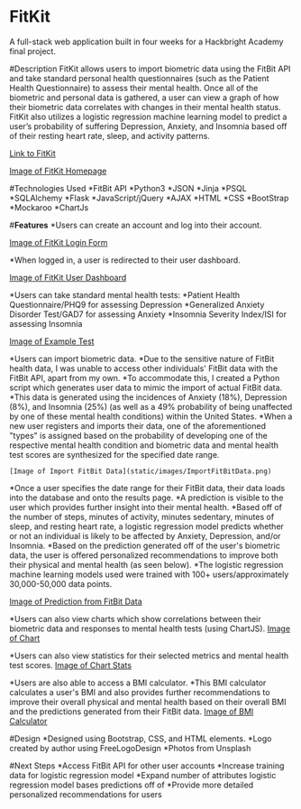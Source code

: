 # FitKit
A full-stack web application built in four weeks for a Hackbright Academy final project.

#Description
FitKit allows users to import biometric data using the FitBit API and take standard personal health questionnaires 
(such as the Patient Health Questionnaire) to assess their mental health. Once all of the biometric and personal data
is gathered, a user can view a graph of how their biometric data correlates with changes in their mental health status. 
FitKit also utilizes a logistic regression machine learning model to predict a user’s probability of suffering Depression, 
Anxiety, and Insomnia based off of their resting heart rate, sleep, and activity patterns.

[Link to FitKit](http://fitkit.org)

[Image of FitKit Homepage](static/images/homepage.png)

#Technologies Used
*FitBit API 
*Python3 
*JSON 
*Jinja 
*PSQL 
*SQLAlchemy 
*Flask 
*JavaScript/jQuery 
*AJAX 
*HTML 
*CSS 
*BootStrap 
*Mockaroo 
*ChartJs

#**Features** 
*Users can create an account and log into their account. 

[Image of FitKit Login Form](static/images/login.png)

*When logged in, a user is redirected to their user dashboard. 

[Image of FitKit User Dashboard](static/images/dashboard.png)

*Users can take standard mental health tests: 
  *Patient Health Questionnaire/PHQ9 for assessing Depression 
  *Generalized Anxiety Disorder Test/GAD7 for assessing Anxiety 
  *Insomnia Severity Index/ISI for assessing Insomnia 
  
  [Image of Example Test](static/images/PHQ.png)

*Users can import biometric data. 
  *Due to the sensitive nature of FitBit health data, I was unable to access other individuals' FitBit data 
  with the FitBit API, apart from my own. *To accommodate this, I created a Python script which generates user data to mimic 
  the import of actual FitBit data. *This data is generated using the incidences of Anxiety (18%), Depression (8%), and 
  Insomnia (25%) (as well as a 49% probability of being unaffected by one of these mental health conditions) within 
  the United States. 
    *When a new user registers and imports their data, one of the aforementioned "types" is assigned based on the probability 
    of developing one of the respective mental health condition and biometric data and mental health test scores are 
    synthesized for the specified date range.

    [Image of Import FitBit Data](static/images/ImportFitBitData.png)

*Once a user specifies the date range for their FitBit data, their data loads into the database and onto the results page. 
  *A prediction is visible to the user which provides further insight into their mental health. 
  *Based off of the number of steps, minutes of activity, minutes sedentary, minutes of sleep, and resting heart rate, 
  a logistic regression model predicts whether or not an individual is likely to be affected by Anxiety, Depression, 
  and/or Insomnia. 
  *Based on the prediction generated off of the user's biometric data, the user is offered personalized recommendations 
  to improve both their physical and mental health (as seen below). 
    *The logistic regression machine learning models used were trained with 100+ users/approximately 30,000-50,000 data points.

  [Image of Prediction from FitBit Data](static/images/prediction.png)

*Users can also view charts which show correlations between their biometric data and responses to mental health tests 
(using ChartJS).
    [Image of Chart](static/images/chart.png)

*Users can also view statistics for their selected metrics and mental health test scores. 
    [Image of Chart Stats](static/images/chartstats.png)

*Users are also able to access a BMI calculator. 
  *This BMI calculator calculates a user's BMI and also provides further recommendations to improve their overall 
  physical and mental health based on their overall BMI and the predictions generated from their FitBit data. 
  [Image of BMI Calculator](static/images/BMI.png)

#Design 
*Designed using Bootstrap, CSS, and HTML elements. 
*Logo created by author using FreeLogoDesign 
*Photos from Unsplash

#Next Steps 
*Access FitBit API for other user accounts 
*Increase training data for logistic regression model 
*Expand number of attributes logistic regression model bases predictions off of 
*Provide more detailed personalized recommendations for users
